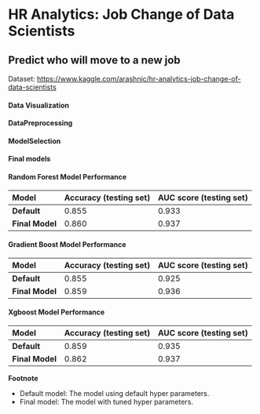 # HR Analytics: Job Change of Data Scientists
## Predict who will move to a new job


Dataset: https://www.kaggle.com/arashnic/hr-analytics-job-change-of-data-scientists

#### Data Visualization

#### DataPreprocessing

#### ModelSelection

#### Final models

#### Random Forest Model Performance
| Model              | Accuracy (testing set) | AUC score (testing set) |
| :--                | :--                    |:--                      |
| **Default**        | 0.855                  | 0.933                   |
| **Final Model**    | 0.860                  | 0.937                   |


#### Gradient Boost Model Performance
| Model              | Accuracy (testing set) | AUC score (testing set) |
| :--                | :--                    |:--                      |
| **Default**        | 0.855                  | 0.925                   |
| **Final Model**    | 0.859                  | 0.936                   |


#### Xgboost Model Performance
| Model              | Accuracy (testing set) | AUC score (testing set) |
| :--                | :--                    |:--                      |
| **Default**        | 0.859                  | 0.935                   |
| **Final Model**    | 0.862                  | 0.937                   |


**Footnote**
- Default model: The model using default hyper parameters.
- Final model: The model with tuned hyper parameters.
